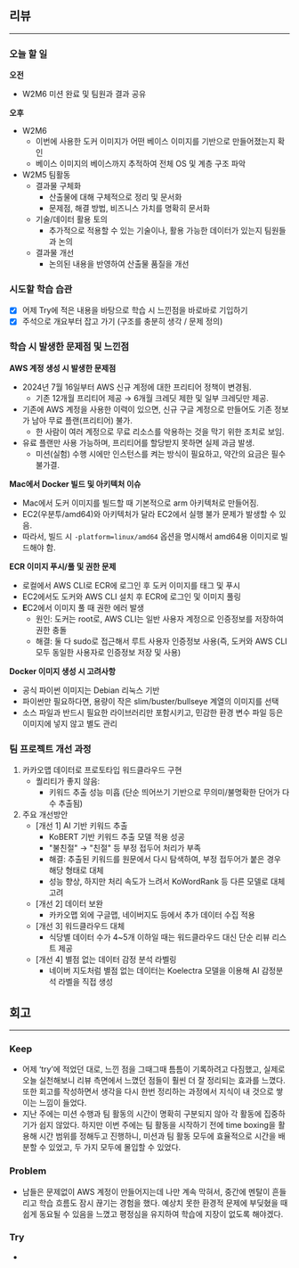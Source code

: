 ## 리뷰

---

### **오늘 할 일**

**오전**

- W2M6 미션 완료 및 팀원과 결과 공유

**오후**

- W2M6
    - 이번에 사용한 도커 이미지가 어떤 베이스 이미지를 기반으로 만들어졌는지 확인
    - 베이스 이미지의 베이스까지 추적하여 전체 OS 및 계층 구조 파악
- W2M5 팀활동
    - 결과물 구체화
        - 산출물에 대해 구체적으로 정리 및 문서화
        - 문제점, 해결 방법, 비즈니스 가치를 명확히 문서화
    - 기술/데이터 활용 토의
        - 추가적으로 적용할 수 있는 기술이나, 활용 가능한 데이터가 있는지 팀원들과 논의
    - 결과물 개선
        - 논의된 내용을 반영하여 산출물 품질을 개선

### **시도할 학습 습관**

- [x]  어제 Try에 적은 내용을 바탕으로 학습 시 느낀점을 바로바로 기입하기
- [x]  주석으로 개요부터 잡고 가기 (구조를 충분히 생각 / 문제 정의)

### 학습 시 발생한 문제점 및 느낀점

**AWS 계정 생성 시 발생한 문제점**

- 2024년 7월 16일부터 AWS 신규 계정에 대한 프리티어 정책이 변경됨.
    - 기존 12개월 프리티어 제공 → 6개월 크레딧 제한 및 일부 크레딧만 제공.
- 기존에 AWS 계정을 사용한 이력이 있으면, 신규 구글 계정으로 만들어도 기존 정보가 남아 무료 플랜(프리티어) 불가.
    - 한 사람이 여러 계정으로 무료 리소스를 악용하는 것을 막기 위한 조치로 보임.
- 유료 플랜만 사용 가능하며, 프리티어를 할당받지 못하면 실제 과금 발생.
    - 미션(실험) 수행 시에만 인스턴스를 켜는 방식이 필요하고, 약간의 요금은 필수불가결.

**Mac에서 Docker 빌드 및 아키텍처 이슈**

- Mac에서 도커 이미지를 빌드할 때 기본적으로 arm 아키텍처로 만들어짐.
- EC2(우분투/amd64)와 아키텍처가 달라 EC2에서 실행 불가 문제가 발생할 수 있음.
- 따라서, 빌드 시 `-platform=linux/amd64` 옵션을 명시해서 amd64용 이미지로 빌드해야 함.

**ECR 이미지 푸시/풀 및 권한 문제**

- 로컬에서 AWS CLI로 ECR에 로그인 후 도커 이미지를 태그 및 푸시
- EC2에서도 도커와 AWS CLI 설치 후 ECR에 로그인 및 이미지 풀링
- **E**C2에서 이미지 풀 때 권한 에러 발생
    - 원인: 도커는 root로, AWS CLI는 일반 사용자 계정으로 인증정보를 저장하여 권한 충돌
    - 해결: 둘 다 sudo로 접근해서 루트 사용자 인증정보 사용(즉, 도커와 AWS CLI 모두 동일한 사용자로 인증정보 저장 및 사용)

**Docker 이미지 생성 시 고려사항**

- 공식 파이썬 이미지는 Debian 리눅스 기반
- 파이썬만 필요하다면, 용량이 작은 slim/buster/bullseye 계열의 이미지를 선택
- 소스 파일과 반드시 필요한 라이브러리만 포함시키고, 민감한 환경 변수 파일 등은 이미지에 넣지 않고 별도 관리

### 팀 프로젝트 개선 과정

1. 카카오맵 데이터로 프로토타입 워드클라우드 구현
    - 퀄리티가 좋지 않음:
        - 키워드 추출 성능 미흡 (단순 띄어쓰기 기반으로 무의미/불명확한 단어가 다수 추출됨)
2. 주요 개선방안
    - [개선 1] AI 기반 키워드 추출
        - KoBERT 기반 키워드 추출 모델 적용 성공
        - "불친절" → "친절" 등 부정 접두어 처리가 부족
        - 해결: 추출된 키워드를 원문에서 다시 탐색하여, 부정 접두어가 붙은 경우 해당 형태로 대체
        - 성능 향상, 하지만 처리 속도가 느려서 KoWordRank 등 다른 모델로 대체 고려
    - [개선 2] 데이터 보완
        - 카카오맵 외에 구글맵, 네이버지도 등에서 추가 데이터 수집 적용
    - [개선 3] 워드클라우드 대체
        - 식당별 데이터 수가 4~5개 이하일 때는 워드클라우드 대신 단순 리뷰 리스트 제공
    - [개선 4] 별점 없는 데이터 감정 분석 라벨링
        - 네이버 지도처럼 별점 없는 데이터는 Koelectra 모델을 이용해 AI 감정분석 라벨을 직접 생성

## 회고

---

### Keep

- 어제 ‘try’에 적었던 대로, 느낀 점을 그때그때 틈틈이 기록하려고 다짐했고, 실제로 오늘 실천해보니 리뷰 측면에서 느꼈던 점들이 훨씬 더 잘 정리되는 효과를 느꼈다. 또한 회고를 작성하면서 생각을 다시 한번 정리하는 과정에서 지식이 내 것으로 쌓이는 느낌이 들었다.
- 지난 주에는 미션 수행과 팀 활동의 시간이 명확히 구분되지 않아 각 활동에 집중하기가 쉽지 않았다. 하지만 이번 주에는 팀 활동을 시작하기 전에 time boxing을 활용해 시간 범위를 정해두고 진행하니, 미션과 팀 활동 모두에 효율적으로 시간을 배분할 수 있었고, 두 가지 모두에 몰입할 수 있었다.

### Problem

- 남들은 문제없이 AWS 계정이 만들어지는데 나만 계속 막혀서, 중간에 멘탈이 흔들리고 학습 흐름도 잠시 끊기는 경험을 했다. 예상치 못한 환경적 문제에 부딪혔을 때 쉽게 동요될 수 있음을 느꼈고 평정심을 유지하여 학습에 지장이 없도록 해야겠다.

### Try

-
